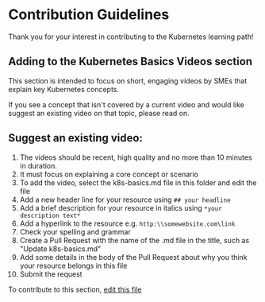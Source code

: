 # Contribution Guidelines

Thank you for your interest in contributing to the Kubernetes learning path!

## Adding to the Kubernetes Basics Videos section

This section is intended to focus on short, engaging videos by SMEs that explain key Kubernetes concepts. 

If you see a concept that isn't covered by a current video and would like suggest an existing video on that topic, please read on.

## Suggest an existing video:
1. The videos should be recent, high quality and no more than 10 minutes in duration. 
2. It must focus on explaining a core concept or scenario
3. To add the video, select the k8s-basics.md file in this folder and edit the file
4. Add a new header line for your resource using `## your headline`
5. Add a brief description for your resource in italics using `*your description text*`
6. Add a hyperlink to the resource e.g. `http:\\somewebsite.com\link`
7. Check your spelling and grammar
8. Create a Pull Request with the name of the .md file in the title, such as "Update k8s-basics.md"
9. Add some details in the body of the Pull Request about why you think your resource belongs in this file
10. Submit the request

To contribute to this section, [edit this file](k8s-basics.md)
